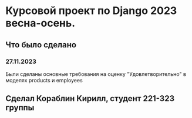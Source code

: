 # Курсовой проект по Django 2023 весна-осень.

## Что было сделано

### 27.11.2023
Были сделаны основные требования на оценку "Удовлетворительно" в моделях products и employees

## Сделал Кораблин Кирилл, студент 221-323 группы
